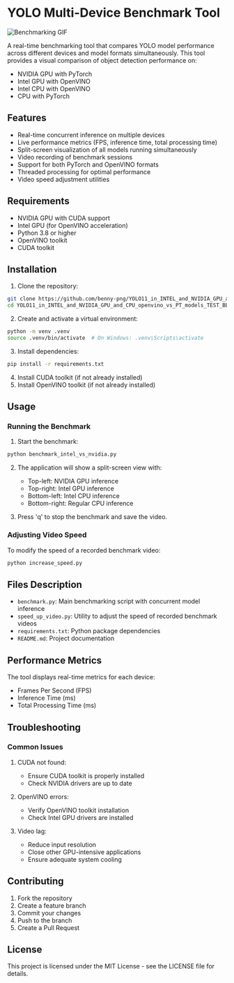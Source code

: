 # YOLO Multi-Device Benchmark Tool

![Benchmarking GIF](https://github.com/benny-png/YOLO11_in_INTEL_and_NVIDIA_GPU_and_CPU_openvino_vs_PT_models_TEST_BENCHMARKING/blob/main/ezgif-3b89b35cbf3cc0-ezgif.com-cut.gif)

A real-time benchmarking tool that compares YOLO model performance across different devices and model formats simultaneously. This tool provides a visual comparison of object detection performance on:
- NVIDIA GPU with PyTorch
- Intel GPU with OpenVINO
- Intel CPU with OpenVINO
- CPU with PyTorch

## Features

- Real-time concurrent inference on multiple devices
- Live performance metrics (FPS, inference time, total processing time)
- Split-screen visualization of all models running simultaneously
- Video recording of benchmark sessions
- Support for both PyTorch and OpenVINO formats
- Threaded processing for optimal performance
- Video speed adjustment utilities

## Requirements

- NVIDIA GPU with CUDA support
- Intel GPU (for OpenVINO acceleration)
- Python 3.8 or higher
- OpenVINO toolkit
- CUDA toolkit

## Installation

1. Clone the repository:
```bash
git clone https://github.com/benny-png/YOLO11_in_INTEL_and_NVIDIA_GPU_and_CPU_openvino_vs_PT_models_TEST_BENCHMARKING
cd YOLO11_in_INTEL_and_NVIDIA_GPU_and_CPU_openvino_vs_PT_models_TEST_BENCHMARKING
```

2. Create and activate a virtual environment:
```bash
python -m venv .venv
source .venv/bin/activate  # On Windows: .venv\Scripts\activate
```

3. Install dependencies:
```bash
pip install -r requirements.txt
```

4. Install CUDA toolkit (if not already installed)
5. Install OpenVINO toolkit (if not already installed)

## Usage

### Running the Benchmark

1. Start the benchmark:
```bash
python benchmark_intel_vs_nvidia.py
```

2. The application will show a split-screen view with:
   - Top-left: NVIDIA GPU inference
   - Top-right: Intel GPU inference
   - Bottom-left: Intel CPU inference
   - Bottom-right: Regular CPU inference

3. Press 'q' to stop the benchmark and save the video.

### Adjusting Video Speed

To modify the speed of a recorded benchmark video:

```bash
python increase_speed.py
```

## Files Description

- `benchmark.py`: Main benchmarking script with concurrent model inference
- `speed_up_video.py`: Utility to adjust the speed of recorded benchmark videos
- `requirements.txt`: Python package dependencies
- `README.md`: Project documentation

## Performance Metrics

The tool displays real-time metrics for each device:
- Frames Per Second (FPS)
- Inference Time (ms)
- Total Processing Time (ms)

## Troubleshooting

### Common Issues

1. CUDA not found:
   - Ensure CUDA toolkit is properly installed
   - Check NVIDIA drivers are up to date

2. OpenVINO errors:
   - Verify OpenVINO toolkit installation
   - Check Intel GPU drivers are installed

3. Video lag:
   - Reduce input resolution
   - Close other GPU-intensive applications
   - Ensure adequate system cooling

## Contributing

1. Fork the repository
2. Create a feature branch
3. Commit your changes
4. Push to the branch
5. Create a Pull Request

## License

This project is licensed under the MIT License - see the LICENSE file for details.